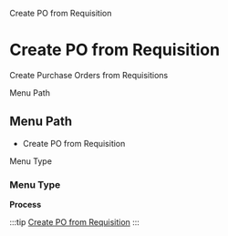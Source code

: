 
Create PO from Requisition
# Create PO from Requisition


Create Purchase Orders from Requisitions

Menu Path
## Menu Path



- Create PO from Requisition

Menu Type
### Menu Type

**Process**


:::tip
[Create PO from Requisition](functional-guide/process/process-m_requisition_pocreate.md)
:::